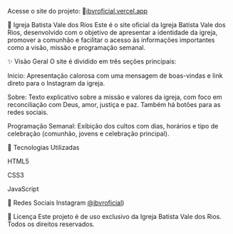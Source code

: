 Acesse o site do projeto: 🔗[ibvroficial.vercel.app](https://ibvroficial.vercel.app)

🌿 Igreja Batista Vale dos Rios
Este é o site oficial da Igreja Batista Vale dos Rios, desenvolvido com o objetivo de apresentar a identidade da igreja, promover a comunhão e facilitar o acesso às informações importantes como a visão, missão e programação semanal.

✨ Visão Geral
O site é dividido em três seções principais:

Início: Apresentação calorosa com uma mensagem de boas-vindas e link direto para o Instagram da igreja.

Sobre: Texto explicativo sobre a missão e valores da igreja, com foco em reconciliação com Deus, amor, justiça e paz. Também há botões para as redes sociais.

Programação Semanal: Exibição dos cultos com dias, horários e tipo de celebração (comunhão, jovens e celebração principal).

🔧 Tecnologias Utilizadas

HTML5

CSS3

JavaScript 

📱 Redes Sociais
Instagram
[@ibvroficial](https://www.instagram.com/ibvroficial/))

📜 Licença
Este projeto é de uso exclusivo da Igreja Batista Vale dos Rios. Todos os direitos reservados.
